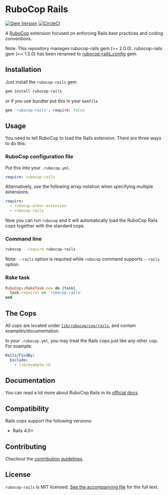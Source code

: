 # RuboCop Rails

[![Gem Version](https://badge.fury.io/rb/rubocop-rails.svg)](https://badge.fury.io/rb/rubocop-rails)
[![CircleCI](https://circleci.com/gh/rubocop-hq/rubocop-rails.svg?style=svg)](https://circleci.com/gh/rubocop-hq/rubocop-rails)

A [RuboCop](https://github.com/rubocop-hq/rubocop) extension focused on enforcing Rails best practices and coding conventions.

Note: This repository manages rubocop-rails gem (>= 2.0.0). rubocop-rails gem (<= 1.5.0) has been renamed to [rubocop-rails_config](https://rubygems.org/gems/rubocop-rails_config) gem.

## Installation

Just install the `rubocop-rails` gem

```sh
gem install rubocop-rails
```

or if you use bundler put this in your `Gemfile`

```ruby
gem 'rubocop-rails', require: false
```

## Usage

You need to tell RuboCop to load the Rails extension. There are three
ways to do this:

### RuboCop configuration file

Put this into your `.rubocop.yml`.

```yaml
require: rubocop-rails
```

Alternatively, use the following array notation when specifying multiple extensions.

```yaml
require:
  - rubocop-other-extension
  - rubocop-rails
```

Now you can run `rubocop` and it will automatically load the RuboCop Rails
cops together with the standard cops.

### Command line

```sh
rubocop --require rubocop-rails
```

Note: `--rails` option is required while `rubocop` command supports `--rails` option.

### Rake task

```ruby
RuboCop::RakeTask.new do |task|
  task.requires << 'rubocop-rails'
end
```

## The Cops

All cops are located under
[`lib/rubocop/cop/rails`](lib/rubocop/cop/rails), and contain
examples/documentation.

In your `.rubocop.yml`, you may treat the Rails cops just like any other
cop. For example:

```yaml
Rails/FindBy:
  Exclude:
    - lib/example.rb
```

## Documentation

You can read a lot more about RuboCop Rails in its [official docs](https://docs.rubocop.org/projects/rails/).

## Compatibility

Rails cops support the following versions:

- Rails 4.0+

## Contributing

Checkout the [contribution guidelines](CONTRIBUTING.md).

## License

`rubocop-rails` is MIT licensed. [See the accompanying file](LICENSE.txt) for
the full text.
